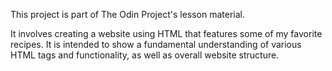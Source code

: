 This project is part of The Odin Project's lesson material.

It involves creating a website using HTML that features some of my favorite recipes. It is intended to show a fundamental understanding of various HTML tags and functionality, as well as overall website structure.